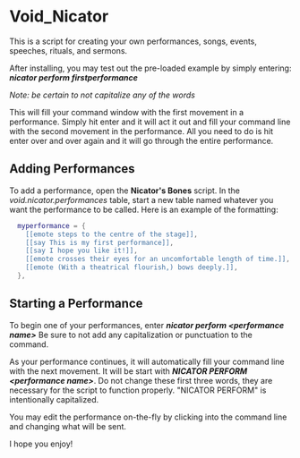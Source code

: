 # Void_Nicator

This is a script for creating your own performances, songs, events, speeches, rituals, and sermons.

After installing, you may test out the pre-loaded example by simply entering: ***nicator perform firstperformance***
    
   *Note: be certain to not capitalize any of the words*

This will fill your command window with the first movement in a performance. Simply hit enter and it will act it out and fill your command line with the second movement in the performance. All you need to do is hit enter over and over again and it will go through the entire performance.

## Adding Performances

To add a performance, open the **Nicator's Bones** script. In the *void.nicator.performances* table, start a new table named whatever you want the performance to be called. Here is an example of the formatting:

```lua
  myperformance = {
    [[emote steps to the centre of the stage]],
    [[say This is my first performance]],
    [[say I hope you like it!]],
    [[emote crosses their eyes for an uncomfortable length of time.]],
    [[emote (With a theatrical flourish,) bows deeply.]],
  },
```

## Starting a Performance

To begin one of your performances, enter ***nicator perform \<performance name\>***
Be sure to not add any capitalization or punctuation to the command.

As your performance continues, it will automatically fill your command line with the next movement. It will be start with ***NICATOR PERFORM \<performance name\>***. Do not change these first three words, they are necessary for the script to function properly. "NICATOR PERFORM" is intentionally capitalized.

You may edit the performance on-the-fly by clicking into the command line and changing what will be sent.

I hope you enjoy!
